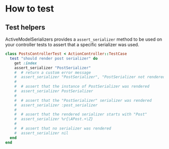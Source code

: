 # How to test

## Test helpers

ActiveModelSerializers provides a `assert_serializer` method to be used on your controller tests to
assert that a specific serializer was used.

```ruby
class PostsControllerTest < ActionController::TestCase
  test "should render post serializer" do
    get :index
    assert_serializer "PostSerializer"
    #  # return a custom error message
    #  assert_serializer "PostSerializer", "PostSerializer not rendered"
    #
    #  # assert that the instance of PostSerializer was rendered
    #  assert_serializer PostSerializer
    #
    #  # assert that the "PostSerializer" serializer was rendered
    #  assert_serializer :post_serializer
    #
    #  # assert that the rendered serializer starts with "Post"
    #  assert_serializer %r{\APost.+\Z}
    #
    #  # assert that no serializer was rendered
    #  assert_serializer nil
  end
end
```
